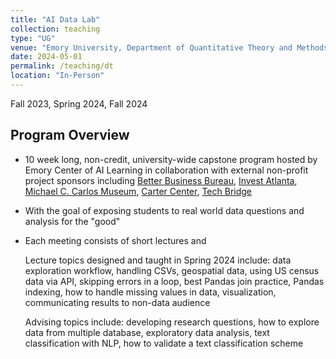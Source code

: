 ```yaml
---
title: "AI Data Lab"
collection: teaching
type: "UG"
venue: "Emory University, Department of Quantitative Theory and Methods"
date: 2024-05-01
permalink: /teaching/dt
location: "In-Person"
---
```


Fall 2023, Spring 2024, Fall 2024

## Program Overview

* 10 week long, non-credit, university-wide capstone program hosted by Emory Center of AI Learning in collaboration with external non-profit project sponsors including [Better Business Bureau](https://www.bbb.org/), [Invest Atlanta](https://www.investatlanta.com/), [Michael C. Carlos Museum](https://carlos.emory.edu/), [Carter Center](https://www.cartercenter.org/), [Tech Bridge](https://techbridge.org/)
* With the goal of exposing students to real world data questions and analysis for the "good"
* Each meeting consists of short lectures and 

  Lecture topics designed and taught in Spring 2024 include: data exploration workflow, handling CSVs, geospatial data, using US census data via API, skipping errors in a loop, best Pandas join practice, Pandas indexing, how to handle missing values in data, visualization, communicating results to non-data audience

  Advising topics include: developing research questions, how to explore data from multiple database, exploratory data analysis, text classification with NLP, how to validate a text classification scheme

  

